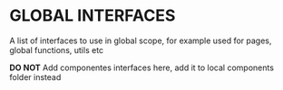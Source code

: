 # GLOBAL INTERFACES

A list of interfaces to use in global scope, for example used for pages, global functions, utils etc

**DO NOT** Add componentes interfaces here, add it to local components folder instead
